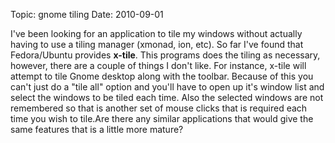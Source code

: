 Topic: gnome tiling
Date: 2010-09-01

I've been looking for an application to tile my windows without
actually having to use a tiling manager (xmonad, ion, etc). So far I've
found that Fedora/Ubuntu provides **x-tile**. This programs does the tiling as
necessary, however, there are a couple of things I don't like. For
instance, x-tile will attempt to tile Gnome desktop along with the
toolbar. Because of this you can't just do a "tile all" option and
you'll have to open up it's window list and select the windows to be
tiled each time. Also the selected windows are not remembered so that
is another set of mouse clicks that is required each time you wish to
tile.Are there any similar applications that would give the same
features that is a little more mature?
